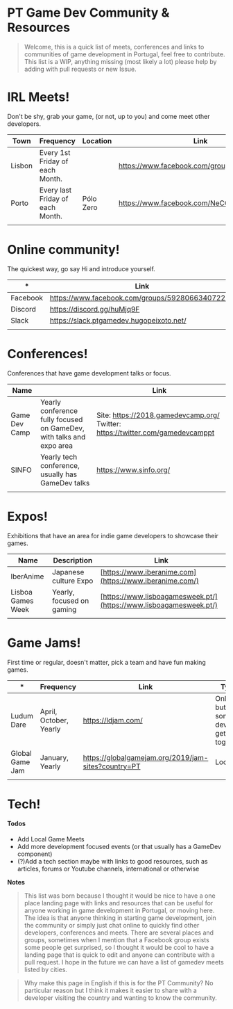 # PT Game Dev Community & Resources

> Welcome, this is a quick list of meets, conferences and links to communities of game development in Portugal, feel free to contribute.
> This list is a WIP, anything missing (most likely a lot) please help by adding with pull requests or new Issue. 

# IRL Meets!

Don't be shy, grab your game, (or not, up to you) and come meet other developers.

| Town  | Frequency   | Location  |  Link  |
|---|---|---|---|
| Lisbon  | Every 1st Friday of each Month.  |   |  https://www.facebook.com/groups/gamedevmeet |
| Porto  | Every last Friday of each Month.  | Pólo Zero  |  https://www.facebook.com/NeCGM.FEUP/ |
|   |   |   |   |

# Online community!

The quickest way, go say Hi and introduce yourself.

| *  | Link |
|---|---|
| Facebook  | https://www.facebook.com/groups/592806634072201|
| Discord  | https://discord.gg/huMjq9F |
| Slack  |  https://slack.ptgamedev.hugopeixoto.net/ |
|  |  |
 
# Conferences!

Conferences that have game development talks or focus.

| Name  |    | Link |
|---|---| --- |
| Game Dev Camp  |Yearly conference fully focused on GameDev, with talks and expo area |  Site: https://2018.gamedevcamp.org/ Twitter: https://twitter.com/gamedevcamppt |
| SINFO  | Yearly tech conference, usually has GameDev talks | https://www.sinfo.org/ |
|  |  |  |

# Expos!

Exhibitions that have an area for
indie game developers to showcase their games.

| Name  | Description | Link |
|---|---| --- |
| IberAnime  | Japanese culture Expo | [https://www.iberanime.com](https://www.iberanime.com/) |
| Lisboa Games Week  | Yearly, focused on gaming | [https://www.lisboagamesweek.pt/](https://www.lisboagamesweek.pt/) |
|  |  |  |

# Game Jams!

First time or regular, doesn't matter, pick a team and have fun making games.

| *  | Frequency | Link |  Type |
|---|---| --- | --- |
| Ludum Dare  | April, October, Yearly |  https://ldjam.com/ | Online, but some devs get together |
| Global Game Jam  | January, Yearly |  https://globalgamejam.org/2019/jam-sites?country=PT| Local |
|  |  |  |
 

# Tech!



#### Todos

 - Add Local Game Meets
 - Add more development focused events (or that usually has a GameDev component)
 - (?)Add a tech section maybe with links to good resources, such as articles, forums or Youtube channels, international or otherwise  

**Notes**

> This list was born because I thought it would be nice to have a one place landing page with links and resources that can be useful for anyone working in game development in Portugal, or moving here. The idea is that anyone thinking in starting game development, join the community or simply just chat online to quickly find other developers, conferences and meets.
> There are several places and groups, sometimes when I mention that a Facebook group exists some people get surprised, so I thought it would be cool to have a landing page that is quick to edit and anyone can contribute with a pull request. I hope in the future we can have a list of gamedev meets listed by cities.
> 


> Why make this page in English if this is for the PT Community?
> No particular reason but I think it makes it easier to share with a developer visiting the country and wanting to know the community. 